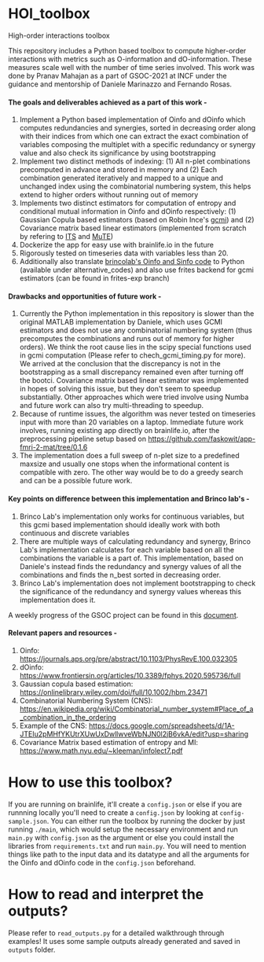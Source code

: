 # HOI_toolbox
High-order interactions toolbox 


This repository includes a Python based toolbox to compute higher-order interactions with metrics such as O-information and dO-information. These measures scale well with the number of time series involved. This work was done by Pranav Mahajan as a part of GSOC-2021 at INCF under the guidance and mentorship of Daniele Marinazzo and Fernando Rosas.


#### The goals and deliverables achieved as a part of this work - 
1. Implement a Python based implementation of Oinfo and dOinfo which computes redundancies and synergies, sorted in decreasing order along with their indices from which one can extract the exact combination of variables composing the multiplet with a specific redundancy or synergy value and also check its significance by using bootstrapping
2. Implement two distinct methods of indexing: (1) All n-plet combinations precomputed in advance and stored in memory and (2) Each combination generated iteratively and mapped to a unique and unchanged index using the combinatorial numbering system, this helps extend to higher orders without running out of memory
3. Implements two distinct estimators for computation of entropy and conditional mutual information in Oinfo and dOinfo respectively: (1) Gaussian Copula based estimators (based on Robin Ince's [gcmi](https://github.com/robince/gcmi)) and (2) Covariance matrix based linear estimators (implemented from scratch by refering to [ITS](http://www.lucafaes.net/its.html) and [MuTE](http://www.lucafaes.net/its.html))
4. Dockerize the app for easy use with brainlife.io in the future
5. Rigorously tested on timeseries data with variables less than 20.
6. Additionally also translate [brincolab's Oinfo and Sinfo code](https://github.com/brincolab/High-Order-interactions) to Python (available under alternative_codes) and also use frites backend for gcmi estimators (can be found in frites-exp branch)

#### Drawbacks and opportunities of future work -
1. Currently the Python implementation in this repository is slower than the original MATLAB implementation by Daniele, which uses GCMI estimators and does not use any combinatorial numbering system (thus precomputes the combinations and runs out of memory for higher orders). We think the root cause lies in the scipy special functions used in gcmi computation (Please refer to chech_gcmi_timing.py for more). We arrived at the conclusion that the discrepancy is not in the bootstrapping as a small discrepancy remained even after turning off the bootci. Covariance matrix based linear estimator was implemented in hopes of solving this issue, but they don't seem to speedup substantially. Other approaches which were tried involve using Numba and future work can also try multi-threading to speedup.
2. Because of runtime issues, the algorithm was never tested on timeseries input with more than 20 variables on a laptop. Immediate future work involves, running existing app directly on brainlife.io, after the preprocessing pipeline setup based on https://github.com/faskowit/app-fmri-2-mat/tree/0.1.6
3. The implementation does a full sweep of n-plet size to a predefined maxsize and usually one stops when the informational content is compatible with zero. The other way would be to do a greedy search and can be a possible future work.

#### Key points on difference between this implementation and Brinco lab's -
1. Brinco Lab's implementation only works for continuous variables, but this gcmi based implementation should ideally work with both continuous and discrete variables
2. There are multiple ways of calculating redundancy and synergy, Brinco Lab's implementation calculates for each variable based on all the combinations the variable is a part of. This implementation, based on Daniele's instead finds the redundancy and synergy values of all the combinations and finds the n_best sorted in decreasing order.
3. Brinco Lab's implementation does not implement bootstrapping to check the significance of the redundancy and synergy values whereas this implementation does it.

A weekly progress of the GSOC project can be found in this [document](https://docs.google.com/document/d/1Euvho8-evbD7iP5deRoiehxTfjDJP9EHh3oivtO9cS0/edit?usp=sharing).

#### Relevant papers and resources - 
1. Oinfo: https://journals.aps.org/pre/abstract/10.1103/PhysRevE.100.032305
2. dOinfo: https://www.frontiersin.org/articles/10.3389/fphys.2020.595736/full
3. Gaussian copula based estimation: https://onlinelibrary.wiley.com/doi/full/10.1002/hbm.23471
4. Combinatorial Numbering System (CNS): https://en.wikipedia.org/wiki/Combinatorial_number_system#Place_of_a_combination_in_the_ordering
5. Example of the CNS: https://docs.google.com/spreadsheets/d/1A-JTEIu2pMHfYKUtrXUwUxDwllwveWbNJN0l2jB6vkA/edit?usp=sharing
6. Covariance Matrix based estimation of entropy and MI: https://www.math.nyu.edu/~kleeman/infolect7.pdf


# How to use this toolbox?
If you are running on brainlife, it'll create a `config.json` or else if you are runnning locally you'll need to create a `config.json` by looking at `config-sample.json`. You can either run the toolbox by running the docker by just running `./main`, which would setup the necessary environment and run `main.py` with `config.json` as the argument or else you could install the libraries from `requirements.txt` and run `main.py`. You will need to mention things like path to the input data and its datatype and all the arguments for the Oinfo and dOinfo code in the `config.json` beforehand.

# How to read and interpret the outputs? 
Please refer to `read_outputs.py` for a detailed walkthrough through examples! It uses some sample outputs already generated and saved in `outputs` folder.
